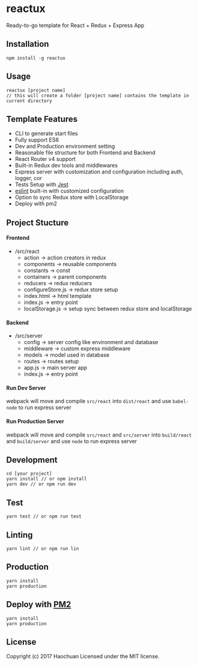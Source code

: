 reactux
=================
Ready-to-go template for React + Redux + Express App

Installation
------------

    npm install -g reactux
    
Usage
------------

    reactux [project name]
    // this will create a folder [project name] contains the template in current directory

Template Features
------------

- CLI to generate start files
- Fully support ES6 
- Dev and Production environment setting
- Reasonable file structure for both Frontend and Backend
- React Router v4 support
- Built-in Redux dev tools and middlewares 
- Express server with customization and configuration including auth, logger, cor 
- Tests Setup with [Jest](https://facebook.github.io/jest/)
- [eslint](http://eslint.org/) built-in with customized configuration
- Option to sync Redux store with LocalStorage 
- Deploy with pm2 

Project Stucture
------------

#### Frontend
- /src/react
  - action              -> action creators in redux
  - components          -> reusable components
  - constants           -> const 
  - containers          -> parent components
  - reducers            -> redux reducers
  - configureStore.js   -> redux store setup
  - index.html          -> html template
  - index.js            -> entry point
  - localStorage.js     -> setup sync between redux store and localStorage
  


#### Backend
- /src/server
  - config              -> server config like environment and database
  - middleware          -> custom express middleware
  - models              -> model used in database
  - routes              -> routes setup
  - app.js              -> main server app
  - index.js            -> entry point
  
#### Run Dev Server
webpack will move and compile `src/react` into `dist/react` and use `babel-node` to run express server

#### Run Production Server
webpack will move and compile `src/react` and `src/server` into `build/react` and `build/server` and use `node` to run express server

Development
------------

```
cd [your project]
yarn install // or npm install
yarn dev // or npm run dev
```

Test
------------

```
yarn test // or npm run test
```

Linting
------------

```
yarn lint // or npm run lin
```

Production
------------

```
yarn install
yarn production
```

Deploy with [PM2](https://github.com/Unitech/pm2)
------------

```
yarn install
yarn production
```

## License
Copyright (c) 2017 Haochuan Licensed under the MIT license.
